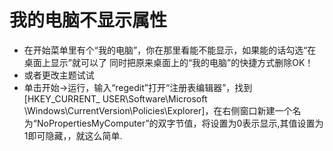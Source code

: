 # 我的电脑不显示属性

- 在开始菜单里有个“我的电脑”，你在那里看能不能显示，如果能的话勾选“在桌面上显示”就可以了
同时把原来桌面上的“我的电脑”的快捷方式删除OK！
- 或者更改主题试试 
- 单击开始→运行，输入“regedit”打开“注册表编辑器”，找到[HKEY_CURRENT_ USER\Software\Microsoft \Windows\CurrentVersion\Policies\Explorer]，在右侧窗口新建一个名为“NoPropertiesMyComputer”的双字节值，将设置为0表示显示,其值设置为1即可隐藏，，就这么简单.